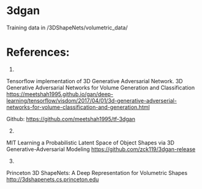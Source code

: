 # 3dgan
Training data in /3DShapeNets/volumetric_data/


# References:
1)
Tensorflow implementation of 3D Generative Adversarial Network.
3D Generative Adversarial Networks for Volume Generation and Classification
https://meetshah1995.github.io/gan/deep-learning/tensorflow/visdom/2017/04/01/3d-generative-adverserial-networks-for-volume-classification-and-generation.html

Github:
https://github.com/meetshah1995/tf-3dgan

2)
MIT Learning a Probabilistic Latent Space of Object Shapes via 3D Generative-Adversarial Modeling
https://github.com/zck119/3dgan-release

3)
Princeton 3D ShapeNets: A Deep Representation for Volumetric Shapes
http://3dshapenets.cs.princeton.edu

